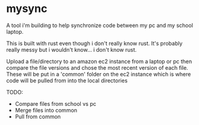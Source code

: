 # mysync

A tool i'm building to help synchronize code between my pc and my school laptop.

This is built with rust even though i don't really know rust. It's probably really messy but i wouldn't know... i don't know rust.

Upload a file/directory to an amazon ec2 instance from a laptop or pc then compare the file versions and chose the most recent version of each file. These will be put in a 'common' folder on the ec2 instance which is where code will be pulled from into the local directories

TODO:
  - Compare files from school vs pc
  - Merge files into common
  - Pull from common
 
